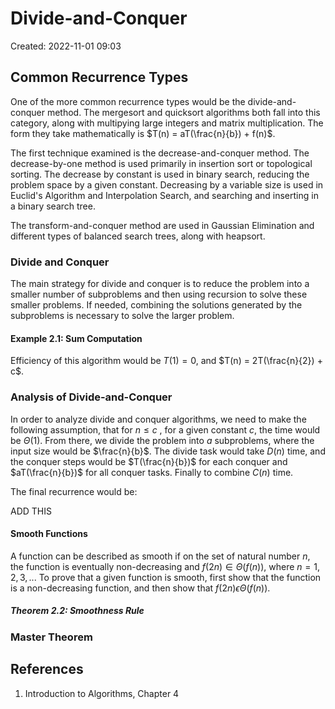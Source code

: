 # Divide-and-Conquer
Created: 2022-11-01 09:03

## Common Recurrence Types
One of the more common recurrence types would be the divide-and-conquer method. The mergesort and quicksort algorithms both fall into this category, along with multipying large integers and matrix multiplication. The form they take mathematically is $T(n) = aT(\frac{n}{b}) + f(n)$. 

The first technique examined is the decrease-and-conquer method. The decrease-by-one method is used primarily in insertion sort or topological sorting. The decrease by constant is used in binary search, reducing the problem space by a given constant. Decreasing by a variable size is used in Euclid's Algorithm and Interpolation Search, and searching and inserting in a binary search tree. 

The transform-and-conquer method are used in Gaussian Elimination and different types of balanced search trees, along with heapsort.

### Divide and Conquer
The main strategy for divide and conquer is to reduce the problem into a smaller number of subproblems and then using recursion to solve these smaller problems. If needed, combining the solutions generated by the subproblems is necessary to solve the larger problem. 

#### Example 2.1: Sum Computation
Efficiency of this algorithm would be $T(1) = 0$, and $T(n) = 2T(\frac{n}{2}) + c$. 

### Analysis of Divide-and-Conquer
In order to analyze divide and conquer algorithms, we need to make the following assumption, that for $n\leq c$ , for a given constant $c$, the time would be $\Theta(1)$. From there, we divide the problem into $a$ subproblems, where the input size would be $\frac{n}{b}$. The divide task would take $D(n)$ time, and the conquer steps would be $T(\frac{n}{b})$ for each conquer and $aT(\frac{n}{b})$ for all conquer tasks. Finally to combine $C(n)$ time. 

The final recurrence would be: 

ADD THIS

#### Smooth Functions
A function can be described as smooth if on the set of natural number $n$, the function is eventually non-decreasing and $f(2n) \in \Theta(f(n))$, where $n = 1, 2, 3, ...$ To prove that a given function is smooth, first show that the function is a non-decreasing function, and then show that $f(2n) \epsilon  \Theta(f(n))$. 

##### Theorem 2.2: Smoothness Rule


### Master Theorem


## References
1. Introduction to Algorithms, Chapter 4